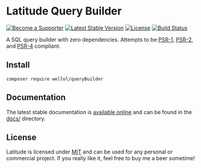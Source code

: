 Latitude Query Builder
======================

[![Become a Supporter](https://img.shields.io/badge/patreon-sponsor%20me-e6461a.svg)](https://www.patreon.com/shadowhand)
[![Latest Stable Version](https://img.shields.io/packagist/v/latitude/latitude.svg)](https://packagist.org/packages/latitude/latitude)
[![License](https://img.shields.io/packagist/l/latitude/latitude.svg)](https://github.com/shadowhand/latitude/blob/master/LICENSE)
[![Build Status](https://img.shields.io/github/workflow/status/shadowhand/latitude/tests)](https://github.com/shadowhand/latitude)

A SQL query builder with zero dependencies. Attempts to be [PSR-1](http://www.php-fig.org/psr/psr-1/),
[PSR-2](http://www.php-fig.org/psr/psr-2/), and [PSR-4](http://www.php-fig.org/psr/psr-4/) compliant.

## Install

```
composer require wellol/queryBuilder
```

## Documentation

The latest stable documentation is [available online](https://latitude.shadowhand.com/)
and can be found in the [docs/](docs/) directory.

## License

Latitude is licensed under [MIT](LICENSE.md) and can be used for any personal or
commercial project. If you really like it, feel free to buy me a beer sometime!
